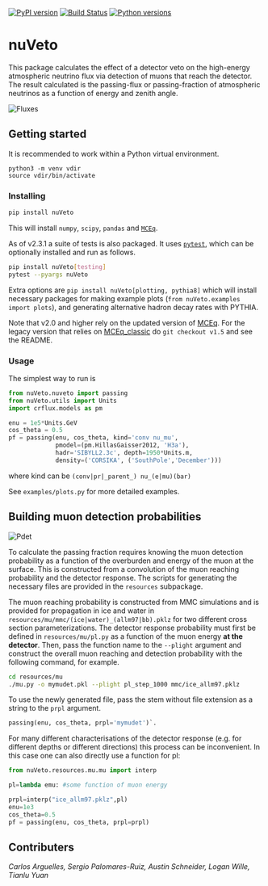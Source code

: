 [![PyPI version](https://img.shields.io/pypi/v/nuveto)](https://pypi.org/project/nuveto) [![Build Status](https://github.com/tianluyuan/nuVeto/actions/workflows/build_and_test.yml/badge.svg)](https://github.com/tianluyuan/nuVeto/actions) [![Python versions](https://img.shields.io/pypi/pyversions/nuveto)](https://pypi.org/project/nuveto)

# nuVeto

This package calculates the effect of a detector veto on the high-energy atmospheric neutrino flux via detection of muons that reach the detector. The result calculated is the passing-flux or passing-fraction of atmospheric neutrinos as a function of energy and zenith angle.

![Fluxes](/paper/figs_for_readme/fluxes_100.png?raw=true)

## Getting started
It is recommended to work within a Python virtual environment.

```
python3 -m venv vdir
source vdir/bin/activate
```

### Installing

```bash
pip install nuVeto
```

This will install `numpy`, `scipy`, `pandas` and [`MCEq`](https://github.com/afedynitch/MCEq).

As of v2.3.1 a suite of tests is also packaged. It uses [`pytest`](https://docs.pytest.org/en/stable/), which can be optionally installed and run as follows.

```bash
pip install nuVeto[testing]
pytest --pyargs nuVeto
```

Extra options are `pip install nuVeto[plotting, pythia8]` which will install necessary packages for making example plots (`from nuVeto.examples import plots`), and generating alternative hadron decay rates with PYTHIA.

Note that v2.0 and higher rely on the updated version of [MCEq](https://github.com/afedynitch/MCEq). For the legacy version that relies on [MCEq_classic](https://github.com/afedynitch/MCEq_classic) do `git checkout v1.5` and see the README.

### Usage

The simplest way to run is

```python
from nuVeto.nuveto import passing
from nuVeto.utils import Units
import crflux.models as pm

enu = 1e5*Units.GeV
cos_theta = 0.5
pf = passing(enu, cos_theta, kind='conv nu_mu',
             pmodel=(pm.HillasGaisser2012, 'H3a'),
             hadr='SIBYLL2.3c', depth=1950*Units.m,
             density=('CORSIKA', ('SouthPole','December')))
```
where kind can be `(conv|pr|_parent_) nu_(e|mu)(bar)`

See `examples/plots.py` for more detailed examples.

## Building muon detection probabilities

![Pdet](/paper/figs_for_readme/prpl_step1000.png?raw=true)

To calculate the passing fraction requires knowing the muon detection probability as a function of the overburden and energy of the muon at the surface. This is constructed from a convolution of the muon reaching probability and the detector response. The scripts for generating the necessary files are provided in the `resources` subpackage.

The muon reaching probability is constructed from MMC simulations and is provided for propagation in ice and water in `resources/mu/mmc/(ice|water)_(allm97|bb).pklz` for two different cross section parameterizations. The detector response probability must first be defined in `resources/mu/pl.py` as a function of the muon energy **at the detector**. Then, pass the function name to the `--plight` argument and construct the overall muon reaching and detection probability with the following command, for example.

```bash
cd resources/mu
./mu.py -o mymudet.pkl --plight pl_step_1000 mmc/ice_allm97.pklz
```

To use the newly generated file, pass the stem without file extension as a string to the `prpl` argument.
```python
passing(enu, cos_theta, prpl='mymudet')`.
```

For many different characterisations of the detector response (e.g. for different depths or different directions) this process can be inconvenient. In this case one can also directly use a function for pl:
```python
from nuVeto.resources.mu.mu import interp

pl=lambda emu: #some function of muon energy

prpl=interp("ice_allm97.pklz",pl)
enu=1e3
cos_theta=0.5
pf = passing(enu, cos_theta, prpl=prpl)
```

## Contributers
_Carlos Arguelles, Sergio Palomares-Ruiz, Austin Schneider, Logan Wille, Tianlu Yuan_
